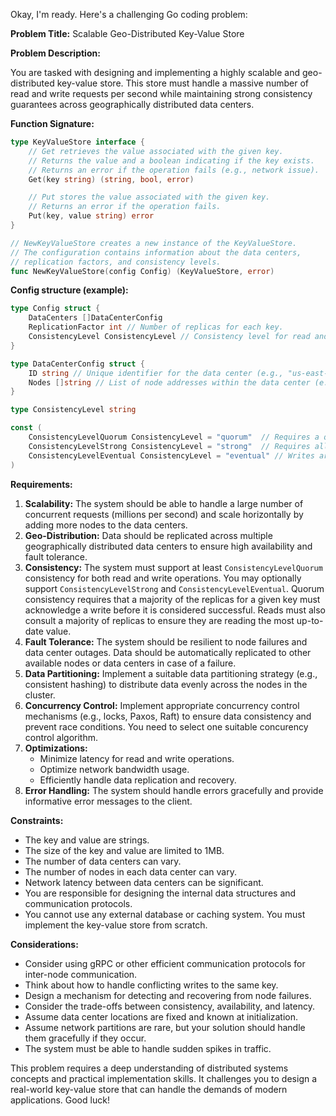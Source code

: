 Okay, I'm ready. Here's a challenging Go coding problem:

**Problem Title:**  Scalable Geo-Distributed Key-Value Store

**Problem Description:**

You are tasked with designing and implementing a highly scalable and geo-distributed key-value store. This store must handle a massive number of read and write requests per second while maintaining strong consistency guarantees across geographically distributed data centers.

**Function Signature:**

```go
type KeyValueStore interface {
	// Get retrieves the value associated with the given key.
	// Returns the value and a boolean indicating if the key exists.
	// Returns an error if the operation fails (e.g., network issue).
	Get(key string) (string, bool, error)

	// Put stores the value associated with the given key.
	// Returns an error if the operation fails.
	Put(key, value string) error
}

// NewKeyValueStore creates a new instance of the KeyValueStore.
// The configuration contains information about the data centers,
// replication factors, and consistency levels.
func NewKeyValueStore(config Config) (KeyValueStore, error)
```

**Config structure (example):**

```go
type Config struct {
	DataCenters []DataCenterConfig
	ReplicationFactor int // Number of replicas for each key.
	ConsistencyLevel ConsistencyLevel // Consistency level for read and write operations.
}

type DataCenterConfig struct {
	ID string // Unique identifier for the data center (e.g., "us-east-1").
	Nodes []string // List of node addresses within the data center (e.g., "node1:8080", "node2:8080").
}

type ConsistencyLevel string

const (
	ConsistencyLevelQuorum ConsistencyLevel = "quorum"  // Requires a quorum of replicas to agree.
	ConsistencyLevelStrong ConsistencyLevel = "strong"  // Requires all replicas to agree before completing write.
	ConsistencyLevelEventual ConsistencyLevel = "eventual" // Writes are propagated asynchronously.
)
```

**Requirements:**

1.  **Scalability:** The system should be able to handle a large number of concurrent requests (millions per second) and scale horizontally by adding more nodes to the data centers.
2.  **Geo-Distribution:** Data should be replicated across multiple geographically distributed data centers to ensure high availability and fault tolerance.
3.  **Consistency:** The system must support at least `ConsistencyLevelQuorum` consistency for both read and write operations. You may optionally support `ConsistencyLevelStrong` and `ConsistencyLevelEventual`.  Quorum consistency requires that a majority of the replicas for a given key must acknowledge a write before it is considered successful. Reads must also consult a majority of replicas to ensure they are reading the most up-to-date value.
4.  **Fault Tolerance:** The system should be resilient to node failures and data center outages. Data should be automatically replicated to other available nodes or data centers in case of a failure.
5.  **Data Partitioning:** Implement a suitable data partitioning strategy (e.g., consistent hashing) to distribute data evenly across the nodes in the cluster.
6.  **Concurrency Control:** Implement appropriate concurrency control mechanisms (e.g., locks, Paxos, Raft) to ensure data consistency and prevent race conditions. You need to select one suitable concurency control algorithm.
7.  **Optimizations:**
    *   Minimize latency for read and write operations.
    *   Optimize network bandwidth usage.
    *   Efficiently handle data replication and recovery.
8.  **Error Handling:** The system should handle errors gracefully and provide informative error messages to the client.

**Constraints:**

*   The key and value are strings.
*   The size of the key and value are limited to 1MB.
*   The number of data centers can vary.
*   The number of nodes in each data center can vary.
*   Network latency between data centers can be significant.
*   You are responsible for designing the internal data structures and communication protocols.
*   You cannot use any external database or caching system. You must implement the key-value store from scratch.

**Considerations:**

*   Consider using gRPC or other efficient communication protocols for inter-node communication.
*   Think about how to handle conflicting writes to the same key.
*   Design a mechanism for detecting and recovering from node failures.
*   Consider the trade-offs between consistency, availability, and latency.
*   Assume data center locations are fixed and known at initialization.
*   Assume network partitions are rare, but your solution should handle them gracefully if they occur.
*   The system must be able to handle sudden spikes in traffic.

This problem requires a deep understanding of distributed systems concepts and practical implementation skills. It challenges you to design a real-world key-value store that can handle the demands of modern applications. Good luck!
